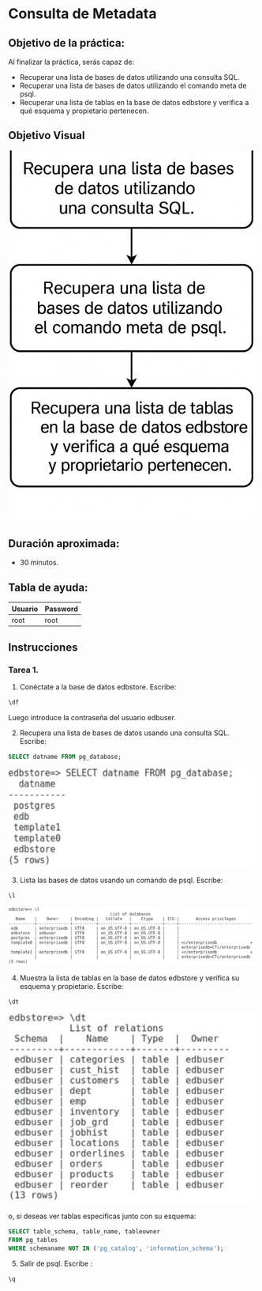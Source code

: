 # Consulta de Metadata

## Objetivo de la práctica:
Al finalizar la práctica, serás capaz de:

- Recuperar una lista de bases de datos utilizando una consulta SQL. 
- Recuperar una lista de bases de datos utilizando el comando meta de psql. 
- Recuperar una lista de tablas en la base de datos edbstore y verifica a qué esquema y propietario pertenecen.


## Objetivo Visual 
<img src="../images/06/04/00.png" width="500" >

## Duración aproximada:
- 30 minutos.

## Tabla de ayuda:

| Usuario | Password | 
| --- | --- | 
| root | root| 
## Instrucciones 

### Tarea 1. 

1.	Conéctate a la base de datos edbstore. Escribe:  
```bash
\df
```
Luego introduce la contraseña del usuario edbuser. 

2.	Recupera una lista de bases de datos usando una consulta SQL.  Escribe:

```sql
SELECT datname FROM pg_database;
```

<img src="../images/06/04/01.jpg" width="500" >

3.	Lista las bases de datos usando un comando de psql. Escribe:  

```sql
\l 
```

<img src="../images/06/04/02.jpg" width="500" >


4.	Muestra la lista de tablas en la base de datos edbstore y verifica su esquema y propietario.  Escribe:  

```sql
\dt 
```

<img src="../images/06/04/03.jpg" width="500" >

o, si deseas ver tablas específicas junto con su esquema:
```sql
SELECT table_schema, table_name, tableowner 
FROM pg_tables 
WHERE schemaname NOT IN ('pg_catalog', 'information_schema'); 
```

5.	Salir de psql. Escribe :
```sql
\q
```
